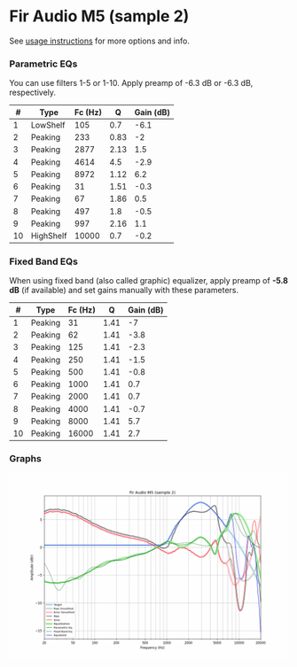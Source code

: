 # Fir Audio M5 (sample 2)
See [usage instructions](https://github.com/jaakkopasanen/AutoEq#usage) for more options and info.

### Parametric EQs
You can use filters 1-5 or 1-10. Apply preamp of -6.3 dB or -6.3 dB, respectively.

|   # | Type      |   Fc (Hz) |    Q |   Gain (dB) |
|-----|-----------|-----------|------|-------------|
|   1 | LowShelf  |       105 | 0.7  |        -6.1 |
|   2 | Peaking   |       233 | 0.83 |        -2   |
|   3 | Peaking   |      2877 | 2.13 |         1.5 |
|   4 | Peaking   |      4614 | 4.5  |        -2.9 |
|   5 | Peaking   |      8972 | 1.12 |         6.2 |
|   6 | Peaking   |        31 | 1.51 |        -0.3 |
|   7 | Peaking   |        67 | 1.86 |         0.5 |
|   8 | Peaking   |       497 | 1.8  |        -0.5 |
|   9 | Peaking   |       997 | 2.16 |         1.1 |
|  10 | HighShelf |     10000 | 0.7  |        -0.2 |

### Fixed Band EQs
When using fixed band (also called graphic) equalizer, apply preamp of **-5.8 dB** (if available) and set gains manually with these parameters.

|   # | Type    |   Fc (Hz) |    Q |   Gain (dB) |
|-----|---------|-----------|------|-------------|
|   1 | Peaking |        31 | 1.41 |        -7   |
|   2 | Peaking |        62 | 1.41 |        -3.8 |
|   3 | Peaking |       125 | 1.41 |        -2.3 |
|   4 | Peaking |       250 | 1.41 |        -1.5 |
|   5 | Peaking |       500 | 1.41 |        -0.8 |
|   6 | Peaking |      1000 | 1.41 |         0.7 |
|   7 | Peaking |      2000 | 1.41 |         0.7 |
|   8 | Peaking |      4000 | 1.41 |        -0.7 |
|   9 | Peaking |      8000 | 1.41 |         5.7 |
|  10 | Peaking |     16000 | 1.41 |         2.7 |

### Graphs
![](./Fir%20Audio%20M5%20(sample%202).png)
